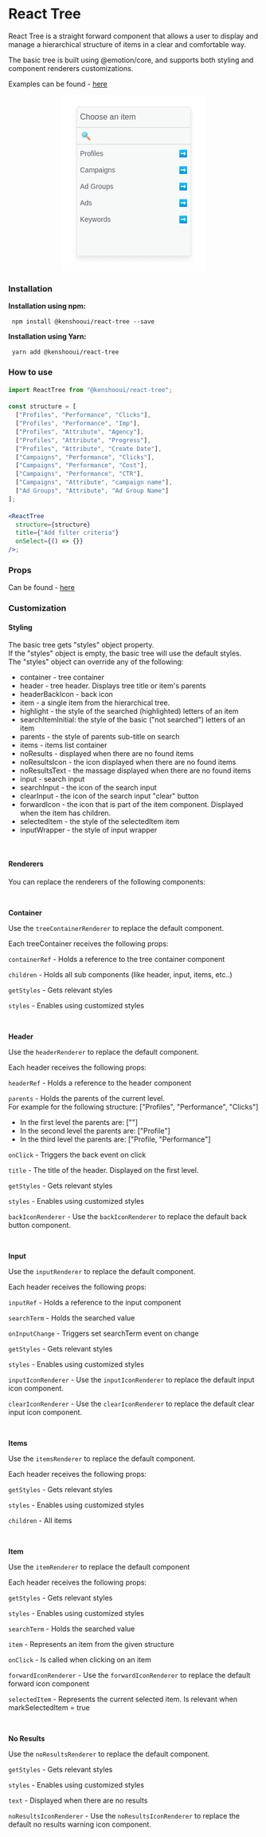 # React Tree

React Tree is a straight forward component that allows a user to display and manage a hierarchical structure of items in a clear and comfortable way.

The basic tree is built using @emotion/core, and supports both styling and component renderers customizations.


Examples can be found - [here](https://github.com/kenshoo/react-tree/blob/master/packages/docs/stories/core.stories.js)

 
  <p align="center">
      <img src="core-tree-demo.gif?raw=true" width="288" />
  </p>
  
  ### Installation
  
   **Installation using npm:**
  ```
   npm install @kenshooui/react-tree --save
  ```
 **Installation using Yarn:**

```
 yarn add @kenshooui/react-tree
```

 ### How to use
 <!-- example -->

```jsx
import ReactTree from "@kenshooui/react-tree";

const structure = [
  ["Profiles", "Performance", "Clicks"],
  ["Profiles", "Performance", "Imp"],
  ["Profiles", "Attribute", "Agency"],
  ["Profiles", "Attribute", "Progress"],
  ["Profiles", "Attribute", "Create Date"],
  ["Campaigns", "Performance", "Clicks"],
  ["Campaigns", "Performance", "Cost"],
  ["Campaigns", "Performance", "CTR"],
  ["Campaigns", "Attribute", "campaign name"],
  ["Ad Groups", "Attribute", "Ad Group Name"]
];

<ReactTree
  structure={structure}
  title={"Add filter criteria"}
  onSelect={() => {}}
/>;
```

### Props
Can be found - [here](https://github.com/kenshoo/react-tree#props)
<br/>

### Customization

#### Styling

The basic tree gets "styles" object property.
<br/>
If the "styles" object is empty, the basic tree will use the default styles.
<br/>
The "styles" object can override any of the following:
 - container - tree container
 - header - tree header. Displays tree title or item's parents
 - headerBackIcon - back icon
 - item - a single item from the hierarchical tree.
 - highlight - the style of the searched (highlighted) letters of an item
 - searchItemInitial: the style of the basic ("not searched") letters of an item
 - parents - the style of parents sub-title on search
 - items - items list container
 - noResults - displayed when there are no found items
-  noResultsIcon - the icon displayed when there are no found items 
-  noResultsText - the massage displayed when there are no found items 
 - input - search input
-  searchInput - the icon of the search input
 - clearInput - the icon of the search input "clear" button
 - forwardIcon - the icon that is part of the item component. Displayed when the item has children. 
 - selectedItem - the style of the selectedItem item 
 - inputWrapper - the style of input wrapper

<br/>

#### Renderers

You can replace the renderers of the following components:

<br/>

**Container**

Use the `treeContainerRenderer` to replace the default component.

Each treeContainer receives the following props:

`containerRef` - Holds a reference to the tree container component

`children` - Holds all sub components (like header, input, items, etc..)

`getStyles` - Gets relevant styles

`styles` - Enables using customized styles

<br/>

**Header**

Use the `headerRenderer` to replace the default component.

Each header receives the following props:

`headerRef` - Holds a reference to the header component

`parents` - Holds the parents of the current level. 
<br/>
For example for the following structure: ["Profiles", "Performance", "Clicks"]
- In the first level the parents are: [""]
- In the second level the parents are: ["Profile"]
- In the third level the parents are: ["Profile, "Performance"]


`onClick` -  Triggers the back event on click

`title` - The title of the header. Displayed on the first level.

`getStyles` - Gets relevant styles

`styles` - Enables using customized styles

`backIconRenderer` - Use the `backIconRenderer` to replace the default back button component.

<br/>

**Input**

Use the `inputRenderer` to replace the default component.

Each header receives the following props:

`inputRef` - Holds a reference to the input component

`searchTerm` - Holds the searched value

`onInputChange` - Triggers set searchTerm event on change

`getStyles` - Gets relevant styles

`styles` - Enables using customized styles

`inputIconRenderer` - Use the `inputIconRenderer` to replace the default input icon component.

`clearIconRenderer` - Use the `clearIconRenderer` to replace the default clear input icon component.

<br/>

**Items**

Use the `itemsRenderer` to replace the default component.

Each header receives the following props:

`getStyles` - Gets relevant styles

`styles` - Enables using customized styles

`children` - All items

<br/>

**Item**

Use the `itemRenderer` to replace the default component

Each header receives the following props:

`getStyles` - Gets relevant styles

`styles` - Enables using customized styles

`searchTerm` - Holds the searched value

`item` - Represents an item from the given structure

`onClick` - Is called when clicking on an item

`forwardIconRenderer` - Use the `forwardIconRenderer` to replace the default forward icon component

`selectedItem` - Represents the current selected item. Is relevant when markSelectedItem = true

<br/>

**No Results**

Use the `noResultsRenderer` to replace the default component.

`getStyles` - Gets relevant styles

`styles` - Enables using customized styles

`text` - Displayed when there are no results

`noResultsIconRenderer` - Use the `noResultsIconRenderer` to replace the default no results warning icon component.

